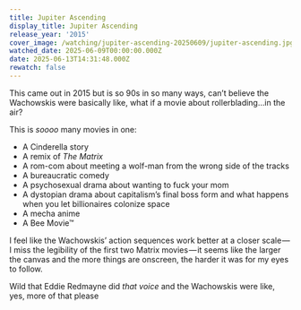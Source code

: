 ```yaml
---
title: Jupiter Ascending
display_title: Jupiter Ascending
release_year: '2015'
cover_image: /watching/jupiter-ascending-20250609/jupiter-ascending.jpg
watched_date: 2025-06-09T00:00:00.000Z
date: 2025-06-13T14:31:48.000Z
rewatch: false
---
```

This came out in 2015 but is so 90s in so many ways, can’t believe the Wachowskis were basically like, what if a movie about rollerblading…in the air?

This is _soooo_ many movies in one:

* A Cinderella story  
* A remix of _The Matrix_  
* A rom-com about meeting a wolf-man from the wrong side of the tracks  
* A bureaucratic comedy  
* A psychosexual drama about wanting to fuck your mom  
* A dystopian drama about capitalism’s final boss form and what happens when you let billionaires colonize space  
* A mecha anime  
* A Bee Movie™

I feel like the Wachowskis’ action sequences work better at a closer scale — I miss the legibility of the first two Matrix movies — it seems like the larger the canvas and the more things are onscreen, the harder it was for my eyes to follow.

Wild that Eddie Redmayne did _that voice_ and the Wachowskis were like, yes, more of that please
